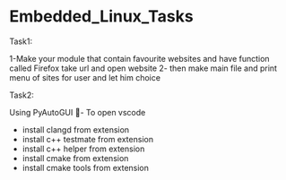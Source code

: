 # Embedded_Linux_Tasks
Task1:

1-Make your module that contain favourite websites and have function 
called Firefox take url and open website 
2- then make main file and print menu of sites for user and let him choice



Task2:

Using PyAutoGUI - To open vscode 
- install clangd from extension
- install c++ testmate  from extension
- install c++ helper  from extension
- install cmake  from extension
- install cmake tools  from extension


